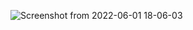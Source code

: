 ![Screenshot from 2022-06-01 18-06-03](https://user-images.githubusercontent.com/69444682/171390659-2e55b8f1-e3bc-4454-bead-5bc428c3b0a0.png)
